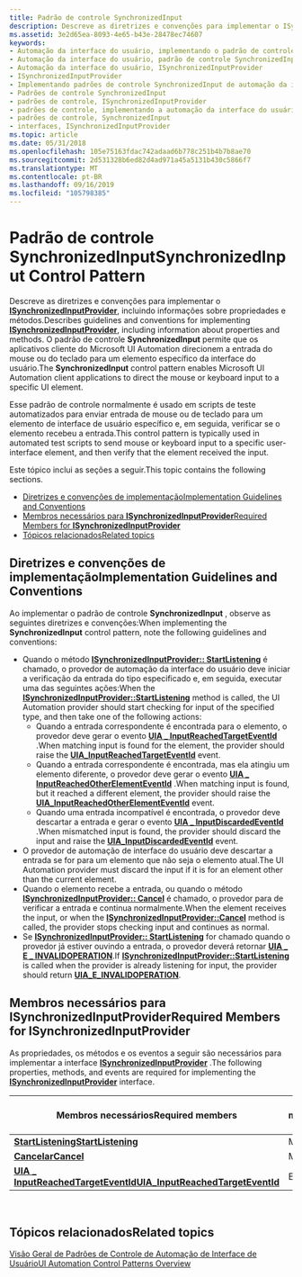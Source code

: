 ```yaml
---
title: Padrão de controle SynchronizedInput
description: Descreve as diretrizes e convenções para implementar o ISynchronizedInputProvider, incluindo informações sobre propriedades e métodos.
ms.assetid: 3e2d65ea-8093-4e65-b43e-28478ec74607
keywords:
- Automação da interface do usuário, implementando o padrão de controle SynchronizedInput
- Automação da interface do usuário, padrão de controle SynchronizedInput
- Automação da interface do usuário, ISynchronizedInputProvider
- ISynchronizedInputProvider
- Implementando padrões de controle SynchronizedInput de automação da interface do usuário
- Padrões de controle SynchronizedInput
- padrões de controle, ISynchronizedInputProvider
- padrões de controle, implementando a automação da interface do usuário SynchronizedInput
- padrões de controle, SynchronizedInput
- interfaces, ISynchronizedInputProvider
ms.topic: article
ms.date: 05/31/2018
ms.openlocfilehash: 105e75163fdac742adaad6b778c251b4b7b8ae70
ms.sourcegitcommit: 2d531328b6ed82d4ad971a45a5131b430c5866f7
ms.translationtype: MT
ms.contentlocale: pt-BR
ms.lasthandoff: 09/16/2019
ms.locfileid: "105798385"
---
```

# <a name="synchronizedinput-control-pattern"></a><span data-ttu-id="ff0ad-113">Padrão de controle SynchronizedInput</span><span class="sxs-lookup"><span data-stu-id="ff0ad-113">SynchronizedInput Control Pattern</span></span>

<span data-ttu-id="ff0ad-114">Descreve as diretrizes e convenções para implementar o [**ISynchronizedInputProvider**](/windows/desktop/api/UIAutomationCore/nn-uiautomationcore-isynchronizedinputprovider), incluindo informações sobre propriedades e métodos.</span><span class="sxs-lookup"><span data-stu-id="ff0ad-114">Describes guidelines and conventions for implementing [**ISynchronizedInputProvider**](/windows/desktop/api/UIAutomationCore/nn-uiautomationcore-isynchronizedinputprovider), including information about properties and methods.</span></span> <span data-ttu-id="ff0ad-115">O padrão de controle **SynchronizedInput** permite que os aplicativos cliente do Microsoft UI Automation direcionem a entrada do mouse ou do teclado para um elemento específico da interface do usuário.</span><span class="sxs-lookup"><span data-stu-id="ff0ad-115">The **SynchronizedInput** control pattern enables Microsoft UI Automation client applications to direct the mouse or keyboard input to a specific UI element.</span></span>

<span data-ttu-id="ff0ad-116">Esse padrão de controle normalmente é usado em scripts de teste automatizados para enviar entrada de mouse ou de teclado para um elemento de interface de usuário específico e, em seguida, verificar se o elemento recebeu a entrada.</span><span class="sxs-lookup"><span data-stu-id="ff0ad-116">This control pattern is typically used in automated test scripts to send mouse or keyboard input to a specific user-interface element, and then verify that the element received the input.</span></span>

<span data-ttu-id="ff0ad-117">Este tópico inclui as seções a seguir.</span><span class="sxs-lookup"><span data-stu-id="ff0ad-117">This topic contains the following sections.</span></span>

-   [<span data-ttu-id="ff0ad-118">Diretrizes e convenções de implementação</span><span class="sxs-lookup"><span data-stu-id="ff0ad-118">Implementation Guidelines and Conventions</span></span>](#implementation-guidelines-and-conventions)
-   [<span data-ttu-id="ff0ad-119">Membros necessários para **ISynchronizedInputProvider**</span><span class="sxs-lookup"><span data-stu-id="ff0ad-119">Required Members for **ISynchronizedInputProvider**</span></span>](#required-members-for-isynchronizedinputprovider)
-   [<span data-ttu-id="ff0ad-120">Tópicos relacionados</span><span class="sxs-lookup"><span data-stu-id="ff0ad-120">Related topics</span></span>](#related-topics)

## <a name="implementation-guidelines-and-conventions"></a><span data-ttu-id="ff0ad-121">Diretrizes e convenções de implementação</span><span class="sxs-lookup"><span data-stu-id="ff0ad-121">Implementation Guidelines and Conventions</span></span>

<span data-ttu-id="ff0ad-122">Ao implementar o padrão de controle **SynchronizedInput** , observe as seguintes diretrizes e convenções:</span><span class="sxs-lookup"><span data-stu-id="ff0ad-122">When implementing the **SynchronizedInput** control pattern, note the following guidelines and conventions:</span></span>

-   <span data-ttu-id="ff0ad-123">Quando o método [**ISynchronizedInputProvider:: StartListening**](/windows/desktop/api/UIAutomationCore/nf-uiautomationcore-isynchronizedinputprovider-startlistening) é chamado, o provedor de automação da interface do usuário deve iniciar a verificação da entrada do tipo especificado e, em seguida, executar uma das seguintes ações:</span><span class="sxs-lookup"><span data-stu-id="ff0ad-123">When the [**ISynchronizedInputProvider::StartListening**](/windows/desktop/api/UIAutomationCore/nf-uiautomationcore-isynchronizedinputprovider-startlistening) method is called, the UI Automation provider should start checking for input of the specified type, and then take one of the following actions:</span></span>
    -   <span data-ttu-id="ff0ad-124">Quando a entrada correspondente é encontrada para o elemento, o provedor deve gerar o evento [**UIA \_ InputReachedTargetEventId**](uiauto-event-ids.md) .</span><span class="sxs-lookup"><span data-stu-id="ff0ad-124">When matching input is found for the element, the provider should raise the [**UIA\_InputReachedTargetEventId**](uiauto-event-ids.md) event.</span></span>
    -   <span data-ttu-id="ff0ad-125">Quando a entrada correspondente é encontrada, mas ela atingiu um elemento diferente, o provedor deve gerar o evento [**UIA \_ InputReachedOtherElementEventId**](uiauto-event-ids.md) .</span><span class="sxs-lookup"><span data-stu-id="ff0ad-125">When matching input is found, but it reached a different element, the provider should raise the [**UIA\_InputReachedOtherElementEventId**](uiauto-event-ids.md) event.</span></span>
    -   <span data-ttu-id="ff0ad-126">Quando uma entrada incompatível é encontrada, o provedor deve descartar a entrada e gerar o evento [**UIA \_ InputDiscardedEventId**](uiauto-event-ids.md) .</span><span class="sxs-lookup"><span data-stu-id="ff0ad-126">When mismatched input is found, the provider should discard the input and raise the [**UIA\_InputDiscardedEventId**](uiauto-event-ids.md) event.</span></span>
-   <span data-ttu-id="ff0ad-127">O provedor de automação de interface do usuário deve descartar a entrada se for para um elemento que não seja o elemento atual.</span><span class="sxs-lookup"><span data-stu-id="ff0ad-127">The UI Automation provider must discard the input if it is for an element other than the current element.</span></span>
-   <span data-ttu-id="ff0ad-128">Quando o elemento recebe a entrada, ou quando o método [**ISynchronizedInputProvider:: Cancel**](/windows/desktop/api/UIAutomationCore/nf-uiautomationcore-isynchronizedinputprovider-cancel) é chamado, o provedor para de verificar a entrada e continua normalmente.</span><span class="sxs-lookup"><span data-stu-id="ff0ad-128">When the element receives the input, or when the [**ISynchronizedInputProvider::Cancel**](/windows/desktop/api/UIAutomationCore/nf-uiautomationcore-isynchronizedinputprovider-cancel) method is called, the provider stops checking input and continues as normal.</span></span>
-   <span data-ttu-id="ff0ad-129">Se [**ISynchronizedInputProvider:: StartListening**](/windows/desktop/api/UIAutomationCore/nf-uiautomationcore-isynchronizedinputprovider-startlistening) for chamado quando o provedor já estiver ouvindo a entrada, o provedor deverá retornar [**UIA \_ E \_ INVALIDOPERATION**](uiauto-error-codes.md).</span><span class="sxs-lookup"><span data-stu-id="ff0ad-129">If [**ISynchronizedInputProvider::StartListening**](/windows/desktop/api/UIAutomationCore/nf-uiautomationcore-isynchronizedinputprovider-startlistening) is called when the provider is already listening for input, the provider should return [**UIA\_E\_INVALIDOPERATION**](uiauto-error-codes.md).</span></span>

## <a name="required-members-for-isynchronizedinputprovider"></a><span data-ttu-id="ff0ad-130">Membros necessários para **ISynchronizedInputProvider**</span><span class="sxs-lookup"><span data-stu-id="ff0ad-130">Required Members for **ISynchronizedInputProvider**</span></span>

<span data-ttu-id="ff0ad-131">As propriedades, os métodos e os eventos a seguir são necessários para implementar a interface [**ISynchronizedInputProvider**](/windows/desktop/api/UIAutomationCore/nn-uiautomationcore-isynchronizedinputprovider) .</span><span class="sxs-lookup"><span data-stu-id="ff0ad-131">The following properties, methods, and events are required for implementing the [**ISynchronizedInputProvider**](/windows/desktop/api/UIAutomationCore/nn-uiautomationcore-isynchronizedinputprovider) interface.</span></span>



| <span data-ttu-id="ff0ad-132">Membros necessários</span><span class="sxs-lookup"><span data-stu-id="ff0ad-132">Required members</span></span>                                                                         | <span data-ttu-id="ff0ad-133">Tipo de membro</span><span class="sxs-lookup"><span data-stu-id="ff0ad-133">Member type</span></span> | <span data-ttu-id="ff0ad-134">Observações</span><span class="sxs-lookup"><span data-stu-id="ff0ad-134">Notes</span></span> |
|------------------------------------------------------------------------------------------|-------------|-------|
| [<span data-ttu-id="ff0ad-135">**StartListening**</span><span class="sxs-lookup"><span data-stu-id="ff0ad-135">**StartListening**</span></span>](/windows/desktop/api/UIAutomationCore/nf-uiautomationcore-isynchronizedinputprovider-startlistening)               | <span data-ttu-id="ff0ad-136">Método</span><span class="sxs-lookup"><span data-stu-id="ff0ad-136">Method</span></span>      | <span data-ttu-id="ff0ad-137">Nenhum</span><span class="sxs-lookup"><span data-stu-id="ff0ad-137">None</span></span>  |
| [<span data-ttu-id="ff0ad-138">**Cancelar**</span><span class="sxs-lookup"><span data-stu-id="ff0ad-138">**Cancel**</span></span>](/windows/desktop/api/UIAutomationCore/nf-uiautomationcore-isynchronizedinputprovider-cancel)                               | <span data-ttu-id="ff0ad-139">Método</span><span class="sxs-lookup"><span data-stu-id="ff0ad-139">Method</span></span>      | <span data-ttu-id="ff0ad-140">Nenhum</span><span class="sxs-lookup"><span data-stu-id="ff0ad-140">None</span></span>  |
| [<span data-ttu-id="ff0ad-141">**UIA \_ InputReachedTargetEventId**</span><span class="sxs-lookup"><span data-stu-id="ff0ad-141">**UIA\_InputReachedTargetEventId**</span></span>](uiauto-event-ids.md) | <span data-ttu-id="ff0ad-142">Evento</span><span class="sxs-lookup"><span data-stu-id="ff0ad-142">Event</span></span>       | <span data-ttu-id="ff0ad-143">Nenhum</span><span class="sxs-lookup"><span data-stu-id="ff0ad-143">None</span></span>  |



 

## <a name="related-topics"></a><span data-ttu-id="ff0ad-144">Tópicos relacionados</span><span class="sxs-lookup"><span data-stu-id="ff0ad-144">Related topics</span></span>

<dl> <dt>

[<span data-ttu-id="ff0ad-145">Visão Geral de Padrões de Controle de Automação de Interface de Usuário</span><span class="sxs-lookup"><span data-stu-id="ff0ad-145">UI Automation Control Patterns Overview</span></span>](uiauto-controlpatternsoverview.md)
</dt> </dl>

 

 




